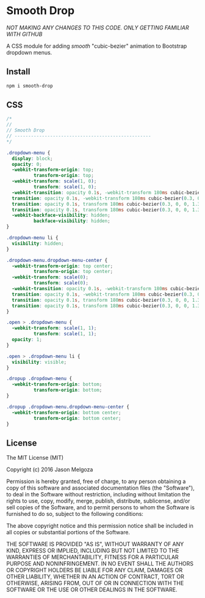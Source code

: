 Smooth Drop
===========
*NOT MAKING ANY CHANGES TO THIS CODE. ONLY GETTING FAMILIAR WITH GITHUB*

A CSS module for adding *smooth* "cubic-bezier" animation to Bootstrap dropdown menus.

## Install

```bash
npm i smooth-drop
```

## CSS

```css
/*
//
// Smooth Drop
// --------------------------------------------------
*/

.dropdown-menu {
  display: block;
  opacity: 0;
  -webkit-transform-origin: top;
          transform-origin: top;
  -webkit-transform: scale(1, 0);
          transform: scale(1, 0);
  -webkit-transition: opacity 0.1s, -webkit-transform 180ms cubic-bezier(0.3, 0, 0, 1.3);
  transition: opacity 0.1s, -webkit-transform 180ms cubic-bezier(0.3, 0, 0, 1.3);
  transition: opacity 0.1s, transform 180ms cubic-bezier(0.3, 0, 0, 1.3);
  transition: opacity 0.1s, transform 180ms cubic-bezier(0.3, 0, 0, 1.3), -webkit-transform 180ms cubic-bezier(0.3, 0, 0, 1.3);
  -webkit-backface-visibility: hidden;
          backface-visibility: hidden;
}

.dropdown-menu li {
  visibility: hidden;
}

.dropdown-menu.dropdown-menu-center {
  -webkit-transform-origin: top center;
          transform-origin: top center;
  -webkit-transform: scale(0);
          transform: scale(0);
  -webkit-transition: opacity 0.1s, -webkit-transform 180ms cubic-bezier(0.3, 0, 0, 1.3);
  transition: opacity 0.1s, -webkit-transform 180ms cubic-bezier(0.3, 0, 0, 1.3);
  transition: opacity 0.1s, transform 180ms cubic-bezier(0.3, 0, 0, 1.3);
  transition: opacity 0.1s, transform 180ms cubic-bezier(0.3, 0, 0, 1.3), -webkit-transform 180ms cubic-bezier(0.3, 0, 0, 1.3);
}

.open > .dropdown-menu {
  -webkit-transform: scale(1, 1);
          transform: scale(1, 1);
  opacity: 1;
}

.open > .dropdown-menu li {
  visibility: visible;
}

.dropup .dropdown-menu {
  -webkit-transform-origin: bottom;
          transform-origin: bottom;
}

.dropup .dropdown-menu.dropdown-menu-center {
  -webkit-transform-origin: bottom center;
          transform-origin: bottom center;
}
```

## License

The MIT License (MIT)

Copyright (c) 2016 Jason Melgoza

Permission is hereby granted, free of charge, to any person obtaining a copy
of this software and associated documentation files (the "Software"), to deal
in the Software without restriction, including without limitation the rights
to use, copy, modify, merge, publish, distribute, sublicense, and/or sell
copies of the Software, and to permit persons to whom the Software is
furnished to do so, subject to the following conditions:

The above copyright notice and this permission notice shall be included in all
copies or substantial portions of the Software.

THE SOFTWARE IS PROVIDED "AS IS", WITHOUT WARRANTY OF ANY KIND, EXPRESS OR
IMPLIED, INCLUDING BUT NOT LIMITED TO THE WARRANTIES OF MERCHANTABILITY,
FITNESS FOR A PARTICULAR PURPOSE AND NONINFRINGEMENT. IN NO EVENT SHALL THE
AUTHORS OR COPYRIGHT HOLDERS BE LIABLE FOR ANY CLAIM, DAMAGES OR OTHER
LIABILITY, WHETHER IN AN ACTION OF CONTRACT, TORT OR OTHERWISE, ARISING FROM,
OUT OF OR IN CONNECTION WITH THE SOFTWARE OR THE USE OR OTHER DEALINGS IN THE
SOFTWARE.
